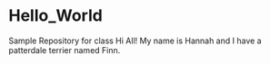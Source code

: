 # Hello_World
Sample Repository for class
Hi All!
My name is Hannah and I have a patterdale terrier named Finn.
